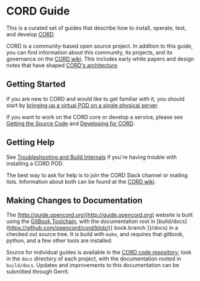 # CORD Guide

This is a curated set of guides that describe how to install, operate, test,
and develop [CORD](https://opencord.org).

CORD is a community-based open source project. In addition to this guide, you
can find information about this community, its projects, and its governance on
the [CORD wiki](https://wiki.opencord.org). This includes early white papers
and design notes that have shaped [CORD's
architecture](https://wiki.opencord.org/display/CORD/Documentation).

## Getting Started

If you are new to CORD and would like to get familiar with it, you should start
by [bringing up a virtual POD on a single physical server](install_virtual.md).

If you want to work on the CORD core or develop a service, please see [Getting
the Source Code](getting_the_code.md) and [Developing for CORD](develop.md).

## Getting Help

See [Troubleshooting and Build Internals](troubleshooting.md) if you're
having trouble with installing a CORD POD.

The best way to ask for help is to join the CORD Slack channel or mailing
lists. Information about both can be found at the [CORD
wiki](https://wiki.opencord.org/display/CORD).

## Making Changes to Documentation

The [http://guide.opencord.org](http://guide.opencord.org) website is built
using the [GitBook Toolchain](https://toolchain.gitbook.com/), with the
documentation root in
[build/docs](https://github.com/opencord/cord/blob/{{ book.branch }}/docs) in a
checked out source tree.  It is build with `make`, and requires that gitbook,
python, and a few other tools are installed.

Source for individual guides is available in the [CORD code
repository](https://gerrit.opencord.org); look in the `docs` directory of each
project, with the documentation rooted in `build/docs`. Updates and
improvements to this documentation can be submitted through Gerrit.

